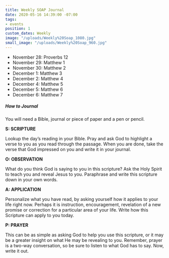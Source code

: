 ```yaml
---
title: Weekly SOAP Journal
date: 2020-05-16 14:39:00 -07:00
tags:
- events
position: 1
custom_dates: Weekly
image: "/uploads/Weekly%20Soap_1080.jpg"
small_image: "/uploads/Weekly%20Soap_960.jpg"
---
```


* November 28: Proverbs 12
* November 29: Matthew 1
* November 30: Matthew 2
* December 1: Matthew 3
* December 2: Matthew 4
* December 4: Matthew 5
* December 5: Matthew 6
* December 6: Matthew 7

##### How to Journal

You will need a Bible, journal or piece of paper and a pen or pencil.

**S: SCRIPTURE**

Lookup the day’s reading in your Bible. Pray and ask God to highlight a verse to you as you read through the passage. When you are done, take the verse that God impressed on you and write it in your journal.

**O: OBSERVATION**

What do you think God is saying to you in this scripture? Ask the Holy Spirit to teach you and reveal Jesus to you. Paraphrase and write this scripture down in your own words.

**A: APPLICATION**

Personalize what you have read, by asking yourself how it applies to your life right now. Perhaps it is instruction, encouragement, revelation of a new promise or correction for a particular area of your life. Write how this Scripture can apply to you today.

**P: PRAYER**

This can be as simple as asking God to help you use this scripture, or it may be a greater insight on what He may be revealing to you. Remember, prayer is a two-way conversation, so be sure to listen to what God has to say. Now, write it out.
